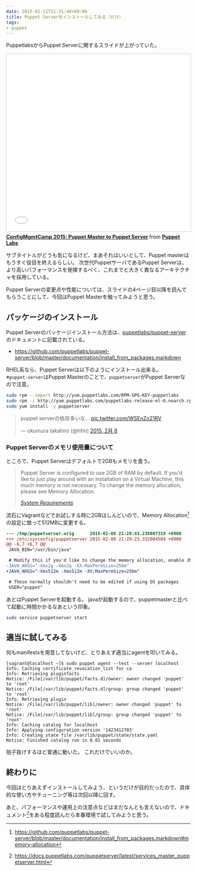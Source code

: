 ```yaml
---
date: 2015-02-11T21:31:40+09:00
title: Puppet Serverをインストールしてみる（だけ）
tags:
- puppet
---
```

PuppetlabsからPuppet Serverに関するスライドが上がっていた。

<iframe src="//www.slideshare.net/slideshow/embed_code/key/Cb69Flkj2jNoHb" width="595" height="485" frameborder="0" marginwidth="0" marginheight="0" scrolling="no" style="border:1px solid #CCC; border-width:1px; margin-bottom:5px; max-width: 100%;" allowfullscreen> </iframe> <div style="margin-bottom:5px"> <strong> <a href="//www.slideshare.net/PuppetLabs/cmc-presentation-44223836" title="ConfigMgmtCamp 2015: Puppet Master to Puppet Server" target="_blank">ConfigMgmtCamp 2015: Puppet Master to Puppet Server</a> </strong> from <strong><a href="//www.slideshare.net/PuppetLabs" target="_blank">Puppet Labs</a></strong> </div>

サブタイトルがどうも気になるけど、まあそれはいいとして、Puppet masterはもうすぐ役目を終えるらしい。
次世代PuppetサーバであるPuppet Serverは、より高いパフォーマンスを発揮するべく、これまでと大きく異なるアーキテクチャを採用している。

Puppet Serverの変更点や性能については、スライドの4ページ目以降を読んでもらうことにして、今回はPuppet Masterを触ってみようと思う。

## パッケージのインストール

Puppet Serverのパッケージインストール方法は、[puppetlabs/puppet-server](https://github.com/puppetlabs/puppet-server)のドキュメントに記載されている。

- https://github.com/puppetlabs/puppet-server/blob/master/documentation/install_from_packages.markdown

RHEL系なら、Puppet Serverは以下のようにインストール出来る。  
※`puppet-server`はPuppet Masterのことで、`puppetserver`がPuppet Serverなので注意。

```sh
sudo rpm --import http://yum.puppetlabs.com/RPM-GPG-KEY-puppetlabs
sudo rpm -i http://yum.puppetlabs.com/puppetlabs-release-el-6.noarch.rpm
sudo yum install -y puppetserver
```

<blockquote class="twitter-tweet" lang="ja"><p lang="ja" dir="ltr">puppet serverの依存多いな… <a href="http://t.co/WSEnZo21RV">pic.twitter.com/WSEnZo21RV</a></p>&mdash; okumura takahiro (@hfm) <a href="https://twitter.com/hfm/status/564399485933981697">2015, 2月 8</a></blockquote>
<script async src="//platform.twitter.com/widgets.js" charset="utf-8"></script>

### Puppet Serverのメモリ使用量について

ところで、Puppet Serverはデフォルトで2GBもメモリを食う。

> Puppet Server is configured to use 2GB of RAM by default. If you'd like to just play around with an installation on a Virtual Machine, this much memory is not necessary. To change the memory allocation, please see Memory Allocation.
> 
> *[System Requirements](https://github.com/puppetlabs/puppet-server/blob/master/documentation/install_from_packages.markdown#system-requirements)*


流石にVagrantなどでお試しする時に2GBはしんどいので、Memory Allocation[^1]の設定に倣って512MBに変更する。

```diff
--- /tmp/puppetserver.orig      2015-02-08 21:28:43.238007319 +0900
+++ /etc/sysconfig/puppetserver 2015-02-08 21:29:23.332004504 +0900
@@ -6,7 +6,7 @@
 JAVA_BIN="/usr/bin/java"

 # Modify this if you'd like to change the memory allocation, enable JMX, etc
-JAVA_ARGS="-Xms2g -Xmx2g -XX:MaxPermSize=256m"
+JAVA_ARGS="-Xms512m -Xmx512m -XX:MaxPermSize=256m"

 # These normally shouldn't need to be edited if using OS packages
 USER="puppet"
```

あとはPuppet Serverを起動する。
javaが起動するので、puppetmasterと比べて起動に時間かかるなあという印象。

```sh
sudo service puppetserver start
```

## 適当に試してみる

何もmanifestsを用意してないけど、とりあえず適当にagentを叩いてみる。

```shell-session
[vagrant@localhost ~]$ sudo puppet agent --test --server localhost
Info: Caching certificate_revocation_list for ca
Info: Retrieving pluginfacts
Notice: /File[/var/lib/puppet/facts.d]/owner: owner changed 'puppet' to 'root'
Notice: /File[/var/lib/puppet/facts.d]/group: group changed 'puppet' to 'root'
Info: Retrieving plugin
Notice: /File[/var/lib/puppet/lib]/owner: owner changed 'puppet' to 'root'
Notice: /File[/var/lib/puppet/lib]/group: group changed 'puppet' to 'root'
Info: Caching catalog for localhost
Info: Applying configuration version '1423412703'
Info: Creating state file /var/lib/puppet/state/state.yaml
Notice: Finished catalog run in 0.01 seconds
```

拍子抜けするほど普通に動いた。
これだけでいいのか。

## 終わりに

今回はとりあえずインストールしてみよう、というだけが目的だったので、具体的な使い方やチューニング等は次回以降に回す。

あと、パフォーマンスや運用上の注意点などはまだなんとも言えないので、ドキュメント[^2]をある程度読んだら本番環境で試してみようと思う。

[^1]: https://github.com/puppetlabs/puppet-server/blob/master/documentation/install_from_packages.markdown#memory-allocation
[^2]: https://docs.puppetlabs.com/puppetserver/latest/services_master_puppetserver.html
